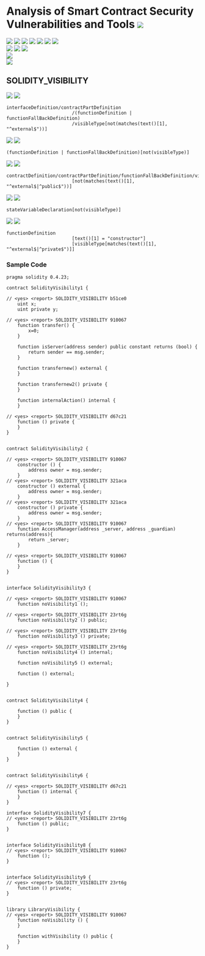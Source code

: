 # Analysis of Smart Contract Security Vulnerabilities and Tools ![](https://img.shields.io/badge/-Live-brightgreen)
![](https://img.shields.io/badge/Batch-20CYS-green) ![](https://img.shields.io/badge/Batch-UG21CYS-lightgreen) ![](https://img.shields.io/badge/Batch-PG21CYS-green) ![](https://img.shields.io/badge/Batch-UG22CYS-lightgreen) ![](https://img.shields.io/badge/Batch-PG21CYS-green) ![](https://img.shields.io/badge/Batch-PhD-darkgreen) ![](https://img.shields.io/badge/-B_RIG-darkgreen)<br/>   ![](https://img.shields.io/badge/BlockchainCourse-20CY712-green)  ![](https://img.shields.io/badge/-M.Tech_Dissertation-blue) ![](https://img.shields.io/badge/Focus-Smart_Contract_Security-yellow) <br/>
![](https://img.shields.io/badge/Blockchain-Ethereum-blue)   <br/> 
![](https://img.shields.io/badge/Language-Solidity-blue)

## SOLIDITY_VISIBILITY

![](https://img.shields.io/badge/Pattern_ID-23rt6g-gold) ![](https://img.shields.io/badge/Severity-1-brown) 

```
interfaceDefinition/contractPartDefinition
                        /(functionDefinition | functionFallBackDefinition)
                        /visibleType[not(matches(text()[1], "^external$"))]
```

![](https://img.shields.io/badge/Pattern_ID-910067-gold) ![](https://img.shields.io/badge/Severity-1-brown) 

```
(functionDefinition | functionFallBackDefinition)[not(visibleType)]
```

![](https://img.shields.io/badge/Pattern_ID-d67c21-gold) ![](https://img.shields.io/badge/Severity-1-brown) 

```
contractDefinition/contractPartDefinition/functionFallBackDefinition/visibleType
                        [not(matches(text()[1], "^external$|^public$"))]
```


![](https://img.shields.io/badge/Pattern_ID-b51ce0-gold) ![](https://img.shields.io/badge/Severity-1-brown) 

```
stateVariableDeclaration[not(visibleType)]
```


![](https://img.shields.io/badge/Pattern_ID-321aca-gold) ![](https://img.shields.io/badge/Severity-1-brown) 

```
functionDefinition
                        [text()[1] = "constructor"]
                        [visibleType[matches(text()[1], "^external$|^private$")]]
```

### Sample Code

```
pragma solidity 0.4.23;

contract SolidityVisibility1 {

// <yes> <report> SOLIDITY_VISIBILITY b51ce0
    uint x;
    uint private y;

// <yes> <report> SOLIDITY_VISIBILITY 910067
    function transfer() {
        x=0;
    }

    function isServer(address sender) public constant returns (bool) {
        return sender == msg.sender;
    }

    function transfernew() external {
    }

    function transfernew2() private {
    }

    function internalAction() internal {
    }

// <yes> <report> SOLIDITY_VISIBILITY d67c21
    function () private {
    }
}


contract SolidityVisibility2 {

// <yes> <report> SOLIDITY_VISIBILITY 910067
    constructor () {
        address owner = msg.sender;
    }
// <yes> <report> SOLIDITY_VISIBILITY 321aca
    constructor () external {
        address owner = msg.sender;
    }
// <yes> <report> SOLIDITY_VISIBILITY 321aca
    constructor () private {
        address owner = msg.sender;
    }
// <yes> <report> SOLIDITY_VISIBILITY 910067
    function AccessManager(address _server, address _guardian) returns(address){
        return _server;
    }

// <yes> <report> SOLIDITY_VISIBILITY 910067
    function () {
    }
}


interface SolidityVisibility3 {

// <yes> <report> SOLIDITY_VISIBILITY 910067
    function noVisibility1 ();

// <yes> <report> SOLIDITY_VISIBILITY 23rt6g
    function noVisibility2 () public;

// <yes> <report> SOLIDITY_VISIBILITY 23rt6g
    function noVisibility3 () private;

// <yes> <report> SOLIDITY_VISIBILITY 23rt6g
    function noVisibility4 () internal;

    function noVisibility5 () external;

    function () external;

} 


contract SolidityVisibility4 {

    function () public {
    }
}


contract SolidityVisibility5 {

    function () external {
    }
}


contract SolidityVisibility6 {

// <yes> <report> SOLIDITY_VISIBILITY d67c21
    function () internal {
    }
}

interface SolidityVisibility7 {
// <yes> <report> SOLIDITY_VISIBILITY 23rt6g
    function () public;
} 


interface SolidityVisibility8 {
// <yes> <report> SOLIDITY_VISIBILITY 910067
    function ();
} 


interface SolidityVisibility9 {
// <yes> <report> SOLIDITY_VISIBILITY 23rt6g
    function () private;
} 


library LibraryVisibility {
// <yes> <report> SOLIDITY_VISIBILITY 910067
    function noVisibility () {
    }

    function withVisibility () public {
    }
}
```